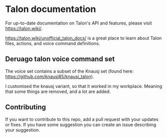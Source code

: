 # Talon documentation
For up-to-date documentation on Talon's API and features, please visit https://talon.wiki/. 

https://talon.wiki/unofficial_talon_docs/ is a great place to learn about Talon files, actions, and voice command definitions.

## Deruago talon voice command set

The voice set contains a subset of the Knausj set (found here: https://github.com/knausj85/knausj_talon).

I customised the knausj variant, so that it worked in my workplace. Meaning that some things are removed, and a lot are added.

## Contributing

If you want to contribute to this repo, add a pull request with your updates or fixes. If you have some suggestion you can create an issue describing your suggestion.